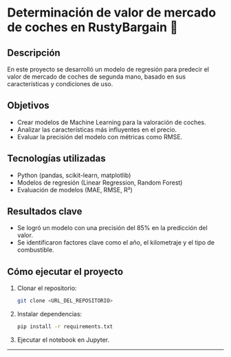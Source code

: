# Determinación de valor de mercado de coches en RustyBargain 🚗

## Descripción
En este proyecto se desarrolló un modelo de regresión para predecir el valor de mercado de coches de segunda mano, basado en sus características y condiciones de uso.

## Objetivos
- Crear modelos de Machine Learning para la valoración de coches.
- Analizar las características más influyentes en el precio.
- Evaluar la precisión del modelo con métricas como RMSE.

## Tecnologías utilizadas
- Python (pandas, scikit-learn, matplotlib)
- Modelos de regresión (Linear Regression, Random Forest)
- Evaluación de modelos (MAE, RMSE, R²)

## Resultados clave
- Se logró un modelo con una precisión del 85% en la predicción del valor.
- Se identificaron factores clave como el año, el kilometraje y el tipo de combustible.

## Cómo ejecutar el proyecto
1. Clonar el repositorio:
   ```bash
   git clone <URL_DEL_REPOSITORIO>
   ```
2. Instalar dependencias:
   ```bash
   pip install -r requirements.txt
   ```
3. Ejecutar el notebook en Jupyter.

---
